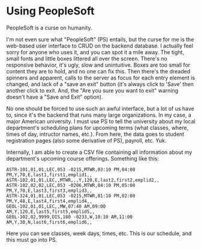 # Using PeopleSoft

PeopleSoft is a curse on humanity.  

I'm not even sure what "PeopleSoft" (PS) entails, but the curse for me is the web-based user interface to CRUD on the backend database. I actually feel sorry for anyone who uses it, and you can spot it a mile away. The tight, small fonts and little boxes littered all over the screen. There's no responsive behavior, it's ugly, slow and unintuitive. Boxes are too small for content they are to hold, and no one can fix this. Then there's the dreaded spinners and apparent, calls to the server as focus for each entry element is changed, and lack of a "save an exit" button (it's always click to 'Save' then another click to exit. And, the "Are you sure you want to exit" warning doesn't have a "Save and Exit" option).  

No one should be forced to use such an awful interface, but a lot of us have to, since it's the backend that runs many large organizations. In my case, a major American university. I must use PS to tell the university about my local department's scheduling plans for upcoming terms (what classes, where, times of day, intructor names, etc.). From here, the data goes to student registration pages (also some derivative of PS), payroll, etc. Yuk.

Internally, I am able to create a CSV file containing all information about my department's upcoming course offerings. Something like this:

```
ASTR-101,01,01,LEC,053 -0215,MTWR,03:10 PM,04:00 PM,Y,70,E,last1,first1,emplid1,,
ASTR-102,01,01,LEC,,MTWR,,,Y,120,E,last2,first2,emplid2,,
ASTR-102,02,02,LEC,053 -0206,MTWR,04:10 PM,05:00 PM,Y,70,E,last3,first3,emplid3,,
ASTR-324,01,01,LEC,053 -0215,MTWR,01:10 PM,02:00 PM,Y,48,E,last4,first4,emplid4,,
GEOL-102,01,01,LEC,,MW,07:40 AM,09:00 AM,Y,120,E,last5,first5,emplid5,,
GEOL-102,02,9999,DIS,180 -0233,W,10:10 AM,11:00 AM,Y,30,N,last6,first6,emplid6,,
```
Here you can see classes, week days, times, etc. This is our schedule, and this must go into PS.

